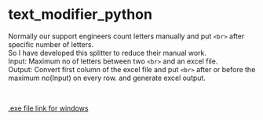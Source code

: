 # text_modifier_python


Normally our support engineers count letters manually and put `<br>` after specific number of letters. <br>
So I have developed this splitter to reduce their manual work.<br>
Input: Maximum no of letters between two `<br>` and an excel file.<br>
Output: Convert first column of the excel file and put `<br>` after or before the maximum no(Input) on every row. and generate excel output. 

<br>

<a href="https://github.com/CSEKU160212/text_modifier_python/blob/main/V3/dist/SentenceFormatter_Excel_File_v3.exe">.exe file link for windows</a>
